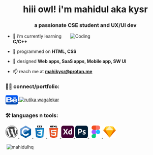 
<h1 align="center">hiii owl! i'm mahidul aka kysr</h1>
<h3 align="center">a passionate CSE student and UX/UI dev</h3>
<img align="right" alt="Coding" width="300" src="https://cdn.dribbble.com/users/348324/screenshots/14583031/media/9a6df27386e61c41a06a84c94cf5ff37.gif">


- 🌱 i’m currently learning **C/C++**

- 📓 programmed on **HTML, CSS** 

- 🎨 designed **Web apps, SaaS apps, Mobile app, SW UI**

- 📫 reach me at **mahikysr@proton.me**

<h3 align="left">🐱‍👤 connect/portfolio:</h3>
<p align="left">
<a href="https://www.behance.net/mahidulhq" target="_blank" rel="noreferrer">
  <img align="center" src="https://raw.githubusercontent.com/devicons/devicon/master/icons/behance/behance-original.svg" alt="@mahidulhq" height="30" width="40" />
</a>
<a href="https://linkedin.com/in/mahidulhq" target="blank"><img align="center" src="https://raw.githubusercontent.com/rahuldkjain/github-profile-readme-generator/master/src/images/icons/Social/linked-in-alt.svg" alt="rutika wagalekar" height="30" width="40" /></a>
</p>

<h3 align="left">🛠 languages n tools:</h3>
<p align="left"> <a href="https://wordpress.org/" target="_blank" rel="noreferrer">
  <img src="https://raw.githubusercontent.com/devicons/devicon/master/icons/wordpress/wordpress-plain.svg" alt="wordpress" width="40" height="40"/>
</a> <a href="https://www.cprogramming.com/" target="_blank" rel="noreferrer"> <img src="https://raw.githubusercontent.com/devicons/devicon/master/icons/c/c-original.svg" alt="c" width="40" height="40"/> </a> <a href="https://www.w3schools.com/css/" target="_blank" rel="noreferrer"> <img src="https://raw.githubusercontent.com/devicons/devicon/master/icons/css3/css3-original-wordmark.svg" alt="css3" width="40" height="40"/> </a> <a href="https://www.w3.org/html/" target="_blank" rel="noreferrer"> <img src="https://raw.githubusercontent.com/devicons/devicon/master/icons/html5/html5-original-wordmark.svg" alt="html5" width="40" height="40"/> </a> <a href="https://www.adobe.com/products/xd.html" target="_blank" rel="noreferrer">
  <img src="https://raw.githubusercontent.com/devicons/devicon/master/icons/xd/xd-plain.svg" alt="adobe xd" width="40" height="40"/>
</a> <a href="https://www.adobe.com/products/photoshop.html" target="_blank" rel="noreferrer">
  <img src="https://raw.githubusercontent.com/devicons/devicon/master/icons/photoshop/photoshop-plain.svg" alt="adobe photoshop" width="40" height="40"/>
</a> <a href="https://www.figma.com/" target="_blank" rel="noreferrer">
  <img src="https://raw.githubusercontent.com/devicons/devicon/master/icons/figma/figma-original.svg" alt="figma" width="40" height="40"/>
</a> <a href="https://www.sketch.com/" target="_blank" rel="noreferrer">
  <img src="https://raw.githubusercontent.com/devicons/devicon/master/icons/sketch/sketch-original.svg" alt="sketch" width="40" height="40"/>
</a>



<p>&nbsp;<img align="center" src="https://github-readme-stats.vercel.app/api?username=mahidulhq&show_icons=true&locale=en" alt="mahidulhq" /></p>

